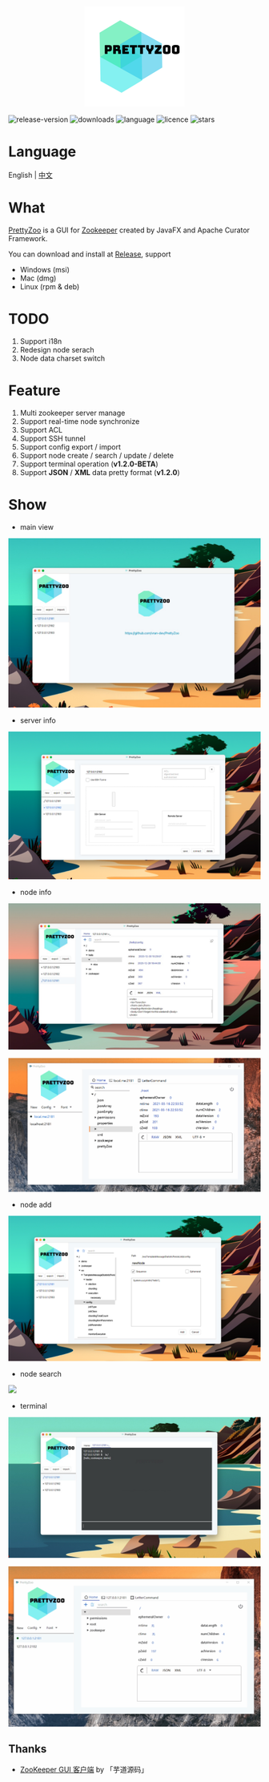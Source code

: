 

<p align="center">
    <img src="release/img/icon.png">
</p>


![release-version](https://img.shields.io/github/v/release/vran-dev/prettyZoo?include_prereleases&style=for-the-badge) ![downloads](https://img.shields.io/github/downloads/vran-dev/PrettyZoo/total?style=for-the-badge) ![language](https://img.shields.io/github/languages/top/vran-dev/PrettyZoo?style=for-the-badge) ![licence](https://img.shields.io/github/license/vran-dev/PrettyZoo?style=for-the-badge) ![stars](https://img.shields.io/github/stars/vran-dev/PrettyZoo?style=for-the-badge)



# Language

English |  [中文](README_CN.md)



# What

[PrettyZoo](https://github.com/vran-dev/PrettyZoo) is a GUI for [Zookeeper](https://zookeeper.apache.org/) created by JavaFX and Apache Curator Framework.

You can download and install at [Release](https://github.com/vran-dev/PrettyZoo/releases),  support

- Windows (msi)
- Mac (dmg)
- Linux (rpm & deb)



# TODO

1. Support i18n
2. Redesign node serach
3. Node data charset switch 



# Feature

1. Multi zookeeper server manage
2. Support real-time node synchronize
3. Support ACL
4. Support SSH tunnel
5. Support config export /  import
6. Support node create / search / update / delete
7. Support terminal operation (**v1.2.0-BETA**)
8. Support **JSON** / **XML** data pretty format (**v1.2.0**)

# Show

- main view

![](release/img/main.png)



- server info

![](release/img/server.png)



- node info

![](release/img/node-list.png)


![](release/img/time-format.gif)


- node add

![](release/img/node-add.png)



- node search

![](release/img/node-search.gif)


- terminal

![](release/img/terminal.png)

![](release/img/terminal.gif)



## Thanks

- [ZooKeeper GUI 客户端](http://vip.iocoder.cn/Zookeeper/PrettyZoo/)  by 「芋道源码」

